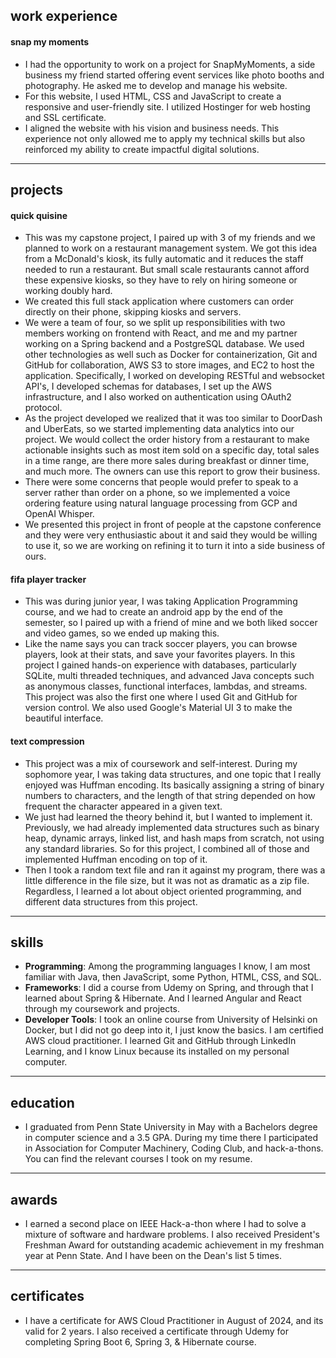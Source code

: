## work experience
#### snap my moments
 - I had the opportunity to work on a project for SnapMyMoments, a side business my friend started offering event services like photo booths and photography. He asked me to develop and manage his website.
- For this website, I used HTML, CSS and JavaScript to create a responsive and user-friendly site. I utilized Hostinger for web hosting and SSL certificate.
- I aligned the website with his vision and business needs. This experience not only allowed me to apply my technical skills but also reinforced my ability to create impactful digital solutions.
---
## projects
#### quick quisine
- This was my capstone project, I paired up with 3 of my friends and we planned to work on a restaurant management system. We got this idea from a McDonald's kiosk, its fully automatic and it reduces the staff needed to run a restaurant. But small scale restaurants cannot afford these expensive kiosks, so they have to rely on hiring someone or working doubly hard. 
- We created this full stack application where customers can order directly on their phone, skipping kiosks and servers. 
- We were a team of four, so we split up responsibilities with two members working on frontend with React, and me and my partner working on a Spring backend and a PostgreSQL database. We used other technologies as well such as Docker for containerization, Git and GitHub for collaboration, AWS S3 to store images, and EC2 to host the application. Specifically, I worked on developing RESTful and websocket API's, I developed schemas for databases, I set up the AWS infrastructure, and I also worked on authentication using OAuth2 protocol.
- As the project developed we realized that it was too similar to DoorDash and UberEats, so we started implementing data analytics into our project. We would collect the order history from a restaurant to make actionable insights such as most item sold on a specific day, total sales in a time range, are there more sales during breakfast or dinner time, and much more. The owners can use this report to grow their business.
- There were some concerns that people would prefer to speak to a server rather than order on a phone, so we implemented a voice ordering feature using natural language processing from GCP and OpenAI Whisper.
- We presented this project in front of people at the capstone conference and they were very enthusiastic about it and said they would be willing to use it, so we are working on refining it to turn it into a side business of ours.
#### fifa player tracker
- This was during junior year, I was taking Application Programming course, and we had to create an android app by the end of the semester, so I paired up with a friend of mine and we both liked soccer and video games, so we ended up making this. 
- Like the name says you can track soccer players, you can browse players, look at their stats, and save your favorites players. In this project I gained hands-on experience with databases, particularly SQLite, multi threaded techniques, and advanced Java concepts such as anonymous classes, functional interfaces, lambdas, and streams. This project was also the first one where I used Git and GitHub for version control. We also used Google's Material UI 3 to make the beautiful interface. 
#### text compression
- This project was a mix of coursework and self-interest. During my sophomore year, I was taking data structures, and one topic that I really enjoyed was Huffman encoding. Its basically assigning a string of binary numbers to characters, and the length of that string depended on how frequent the character appeared in a given text. 
- We just had learned the theory behind it, but I wanted to implement it. Previously, we had already implemented data structures such as binary heap, dynamic arrays, linked list, and hash maps from scratch, not using any standard libraries. So for this project, I combined all of those and implemented Huffman encoding on top of it.
- Then I took a random text file and ran it against my program, there was a little difference in the file size, but it was not as dramatic as a zip file. Regardless, I learned a lot about object oriented programming, and different data structures from this project.
---
## skills
- **Programming**: Among the programming languages I know, I am most familiar with Java, then JavaScript, some Python, HTML, CSS, and SQL. 
- **Frameworks**: I did a course from Udemy on Spring, and through that I learned about Spring & Hibernate. And I learned Angular and React through my coursework and projects.
- **Developer Tools**: I took an online course from University of Helsinki on Docker, but I did not go deep into it, I just know the basics. I am certified AWS cloud practitioner. I learned Git and GitHub through LinkedIn Learning, and I know Linux because its installed on my personal computer.
---
## education
- I graduated from Penn State University in May with a Bachelors degree in computer science and a 3.5 GPA. During my time there I participated in Association for Computer Machinery, Coding Club, and hack-a-thons. You can find the relevant courses I took on my resume.
---
## awards
- I earned a second place on IEEE Hack-a-thon where I had to solve a mixture of software and hardware problems. I also received President's Freshman Award for outstanding academic achievement in my freshman year at Penn State. And I have been on the Dean's list 5 times.
---
## certificates
- I have a certificate for AWS Cloud Practitioner in August of 2024, and its valid for 2 years. I also received a certificate through Udemy for completing Spring Boot 6, Spring 3, & Hibernate course.
